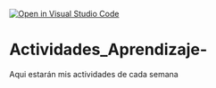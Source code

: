 [![Open in Visual Studio Code](https://classroom.github.com/assets/open-in-vscode-c66648af7eb3fe8bc4f294546bfd86ef473780cde1dea487d3c4ff354943c9ae.svg)](https://classroom.github.com/online_ide?assignment_repo_id=8530782&assignment_repo_type=AssignmentRepo)
# Actividades_Aprendizaje-
Aqui estarán mis actividades de cada semana
